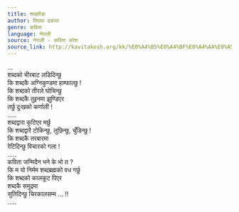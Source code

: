 ```yaml
---
title: शब्दपीडा
author: विप्लव ढकाल
genre: कविता
language: नेपाली
source: नेपाली - कविता कोश
source_link: http://kavitakosh.org/kk/%E0%A4%B5%E0%A4%BF%E0%A4%AA%E0%A5%8D%E0%A4%B2%E0%A4%B5_%E0%A4%A2%E0%A4%95%E0%A4%BE%E0%A4%B2
---
```


...  
शब्दको भीरबाट लडिदिन्छु  
कि शब्दकै अग्निकुण्डमा हाम्फाल्छु !  
कि शब्दको तीरले घोचिन्छु  
कि शब्दकै तुइनमा झुण्डिएर  
तर्छु दुःखको कर्णाली !  
.....  
शब्दद्वारा कुटिएर मर्छु  
कि शब्दद्वारै टोकिन्छु, लुछिन्छु, चुँडिन्छु !  
कि शब्दकै तरबारमा  
रेटिदिन्छु विचारको गला !  
.....  
कविता जन्मिदैन भने के भो त ?  
कि म यो निर्मम शब्दब्रह्मको वध गर्छु  
कि शब्दको कालकूट पिएर  
शब्दकै समुद्रमा  
सुतिदिन्छु चिरकालसम्म ... !!  
.....

